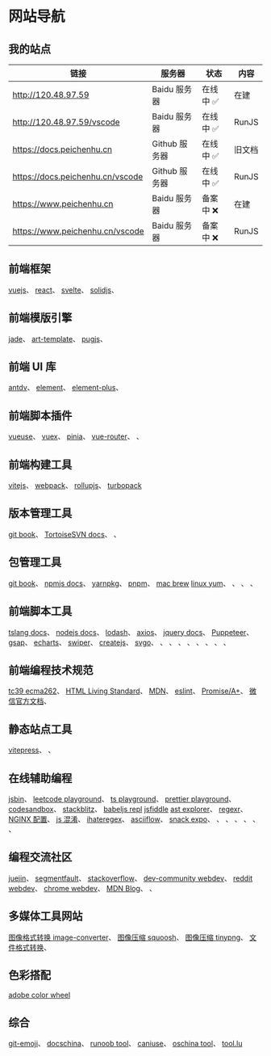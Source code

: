 # 网站导航

## 我的站点

| 链接                             | 服务器        | 状态      | 内容   |
| -------------------------------- | ------------- | --------- | ------ |
| http://120.48.97.59              | Baidu 服务器  | 在线中 ✅ | 在建   |
| http://120.48.97.59/vscode       | Baidu 服务器  | 在线中 ✅ | RunJS  |
| https://docs.peichenhu.cn        | Github 服务器 | 在线中 ✅ | 旧文档 |
| https://docs.peichenhu.cn/vscode | Github 服务器 | 在线中 ✅ | RunJS  |
| https://www.peichenhu.cn         | Baidu 服务器  | 备案中 ❌ | 在建   |
| https://www.peichenhu.cn/vscode  | Baidu 服务器  | 备案中 ❌ | RunJS  |

## 前端框架

[vuejs](https://cn.vuejs.org/)、
[react](https://react.dev/)、
[svelte](https://svelte.dev/)、
[solidjs](https://www.solidjs.com/)、

## 前端模版引擎

[jade](https://jade-lang.com/)、
[art-template](https://aui.github.io/art-template/zh-cn/)、
[pugjs](https://pugjs.org/api/getting-started.html)、

## 前端 UI 库

[antdv](https://www.antdv.com/docs/vue/introduce)、
[element](https://element.eleme.cn/#/zh-CN)、
[element-plus](https://element-plus.org/zh-CN/#/zh-CN)、

## 前端脚本插件

[vueuse](https://vueuse.org/)、
[vuex](https://vuex.vuejs.org/zh/)、
[pinia](https://pinia.vuejs.org/zh/)、
[vue-router](https://router.vuejs.org/zh/)、
[]()、

## 前端构建工具

[vitejs](https://cn.vitejs.dev/)、
[webpack](https://webpack.js.org/)、
[rollupjs](https://rollupjs.org/)、
[turbopack](https://turbo.build/pack)

## 版本管理工具

[git book](https://git-scm.com/book/zh/v2)、
[TortoiseSVN docs](https://tortoisesvn.net/docs/release/TortoiseSVN_zh_CN/index.html)、
[]()、

## 包管理工具

[git book](https://git-scm.com/book/zh/v2)、
[npmjs docs](https://docs.npmjs.com/)、
[yarnpkg](https://yarnpkg.com/)、
[pnpm](https://pnpm.io/zh/)、
[mac brew](https://docs.brew.sh/)
[linux yum](https://access.redhat.com/articles/yum-cheat-sheet)、
[]()、
[]()、
[]()、

## 前端脚本工具

[tslang docs](https://www.tslang.cn/index.html)、
[nodejs docs](https://nodejs.org/en/learn)、
[lodash](https://lodash.com/)、
[axios](http://www.axios-js.com/zh-cn/docs/)、
[jquery docs](https://www.runoob.com/manual/jquery/)、
[Puppeteer](https://pptr.dev/)、
[gsap](https://gsap.com/docs/v3/)、
[echarts](https://echarts.apache.org/zh/index.html)、
[swiper](https://www.swiper.com.cn/)、
[createjs](https://createjs.com/)、
[svgo](https://svgo.dev/docs/introduction/)、
[]()、
[]()、
[]()、
[]()、
[]()、
[]()、
[]()、
[]()、

## 前端编程技术规范

[tc39 ecma262](https://tc39.es/ecma262/#sec-intro)、
[HTML Living Standard](https://whatwg-cn.github.io/html/)、
[MDN](https://developer.mozilla.org/zh-CN/)、
[eslint](https://zh-hans.eslint.org/)、
[Promise/A+](https://promisesaplus.com/)、
[微信官方文档](https://developers.weixin.qq.com/doc/)、

## 静态站点工具

[vitepress](https://vitepress.dev/)、
[]()、

## 在线辅助编程

[jsbin](https://jsbin.com/?html,js,output)、
[leetcode playground](https://leetcode.cn/playground)、
[ts playground](https://www.typescriptlang.org/zh/play)、
[prettier playground](https://prettier.io/playground/)、
[codesandbox](https://codesandbox.io/)、
[stackblitz](https://stackblitz.com/)、
[babeljs repl](https://www.babeljs.cn/repl)
[jsfiddle](https://jsfiddle.net/)
[ast explorer](https://astexplorer.net/)、
[regexr](https://regexr.com/)、
[NGINX 配置](https://www.digitalocean.com/community/tools/nginx?global.app.lang=zhCN)、
[js 混淆](https://obfuscator.io/)、
[ihateregex](https://ihateregex.io/)、
[asciiflow](https://asciiflow.com/#/)、
[snack expo](https://snack.expo.dev/)、
[]()、
[]()、
[]()、
[]()、
[]()、
[]()、

## 编程交流社区

[juejin](https://juejin.cn/)、
[segmentfault](https://segmentfault.com/)、
[stackoverflow](https://stackoverflow.com/)、
[dev-community webdev](https://dev.to/t/webdev)、
[reddit webdev](https://www.reddit.com/r/webdev/)、
[chrome webdev](https://web.dev/articles?hl=zh-cn)、
[MDN Blog](https://developer.mozilla.org/en-US/blog/)、
[]()、

## 多媒体工具网站

[图像格式转换 image-converter](https://convertio.co/zh/image-converter/)、
[图像压缩 squoosh](https://squoosh.app/)、
[图像压缩 tinypng](https://tinypng.com/)、
[文件格式转换](https://cloudconvert.com/)、

## 色彩搭配

[adobe color wheel](https://color.adobe.com/zh/create/color-wheel)

## 综合

[git-emoji](https://github.com/hooj0/git-emoji-guide)、
[docschina](https://docschina.org/)、
[runoob tool](https://c.runoob.com/)、
[caniuse](https://caniuse.com/#search=vw)、
[oschina tool](https://tool.oschina.net/)、
[tool.lu](https://tool.lu/)
